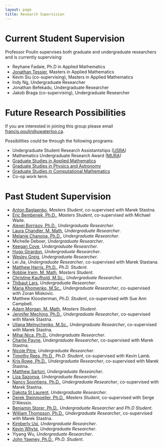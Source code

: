 ```yaml
---
layout: page
title: Research Supervision
---
```


# Current Student Supervision

Professor Poulin supervises both graduate and undergraduate researchers and is currently supervising:

- Reyhane Fadaie, Ph.D in Applied Mathematics
- [Jonathan Tessier](https://jonathan-tessier.github.io/), Masters in Applied Mathematics
- Kevin Siu (co-supervising), Masters in Applied Mathematics
- Indy Ng, Undergraduate Researcher
- Jonathan Befekadu, Undergraduate Researcher 
- Jakob Braga (co-supervising), Undergraduate Researcher 

# Future Research Possibilities

If you are interested in joining this group please email <francis.poulin@uwaterloo.ca>.  

Possibilities could be through the following programs:

* Undergraduate Student Research Assistantships ([USRA](https://uwaterloo.ca/applied-mathematics/current-undergraduates/undergraduate-research-opportunities))
* Mathematics Undergraduate Research Award ([MURA](https://uwaterloo.ca/math/research/research-information-students/mathematics-undergraduate-research-award-mura))
* [Graduate Studies in Applied Mathematics](https://uwaterloo.ca/applied-mathematics/graduate-students)
* [Graduate Studies in Physics and Astronomy](https://uwaterloo.ca/physics-astronomy/graduate-studies)
* [Graduate Studies in Computational Mathematics](https://uwaterloo.ca/computational-mathematics/future-masters-students)
* Co-op work term.

# Past Student Supervision

* [Anton Baglaenko](), _Masters Student_, co-supervised with Marek Stastna.
* [Eric Bembenek, Ph.D.](https://www.linkedin.com/in/eric-bembenek/), _Masters Student_, co-supervised with Michael Waite.
* [Alexei Borrisov, Ph.D.](https://www.researchgate.net/profile/Alexei-Borissov), _Undergraduate Researcher_.
* [Laura Chandler, M. Math](https://www.linkedin.com/in/lrc23/), _Undergraduate Researcher_.
* [Melanie Chanona, Ph.D.](https://www.linkedin.com/in/melchanona/), _Undergraduate Researcher_.
* Michelle Deboer, _Undergraduate Researcher_.
* [Keegan Cove](https://www.linkedin.com/in/keegan-cove/), _Undergraduate Researcher_.
* [Hugo Girardon](https://www.linkedin.com/in/hugo-girardon-71b496143/), _Undergraduate Researcher_.
* [Wesley Greig](https://www.linkedin.com/in/wesley-greig-03a70ba3/?originalSubdomain=ca), _Undergraduate Researcher_.
* Lei Jia, _Undergraduate Researcher_, co-supervised with Marek Stastana.
* [Matthew Harris, Ph.D.](https://www.linkedin.com/in/matthew-harris-a9bb20a6/), _Ph.D. Student_.
* [Robbie Irwin, M. Math](https://www.linkedin.com/in/irwinrobert/), _Masters Student_.
* [Christine Kaufhold, M.Sc.](), _Undergraduate Researcher_. 
* [Thibaut Lars](https://www.linkedin.com/in/thibaut-lars-a0721b159/), _Undergraduate Researcher_.
* [Maria Khomenko, M.Sc.](https://www.linkedin.com/in/maria-khomenko-303a63211/?originalSubdomain=nz), _Undergraduate Researcher_, co-supervised with Zoran Miskovic.
* Matthew Kloosterman, _Ph.D. Student_, co-supervised with Sue Ann Campbell.
* [Adam Morgan, M. Math](https://www.math.toronto.edu/cms/people/students/graduate/morgan-adam/), _Masters Student_.
* [Jennifer Meching, Ph.D.](https://www.linkedin.com/in/jennifer-mecking-143a794b/), _Undergraduate Researcher_, co-supervised with Marek Stastna.
* [Uliana Melnychenko, M.Sc.](https://www.linkedin.com/in/uliana-melnychenko-msc-1ab70514/), _Undergraduate Researcher_, co-supervised with Marek Stastna.
* [Mihai Nica, Ph.D.](https://www.linkedin.com/in/mihai-nica-61ab3544/), _Undergraduate Researcher_. 
* [Charlie Payne](https://www.linkedin.com/in/cgpayne/), _Undergraduate Researcher_, co-supervised with Marek Stastna.
* [Nicole Pitre](https://www.linkedin.com/in/nicole-pitre/), _Undergraduate Researcher_.
* [Timothy Rees, Ph.D.](https://www.linkedin.com/in/tim-rees-6b69213/), _Ph.D. Student_, co-supervised with Kevin Lamb.
* [Kris Rowe, Ph.D.](https://www.linkedin.com/in/kris-rowe/), _Undergraduate Researcher_, co-supervised with Marek Stastna.
* [Matthew Sartori](https://www.linkedin.com/in/matthew-sartori/), _Undergraduate Researcher_.
* [Liza Sazonva](https://www.linkedin.com/in/esazonova/), _Undergraduate Researcher_.
* [Nancy Soontiens, Ph.D.](https://www.linkedin.com/in/nancy-soontiens-21819652/), _Undergraduate Researcher_, co-supervised with Marek Stastna.
* [Dakota St Laurent](https://www.linkedin.com/in/dakotastlaurent/), _Undergraduate Researcher_.
* [Derek Steinmoeller, Ph.D.](https://www.linkedin.com/in/derek-steinmoeller-51957a53/), _Masters Student_, co-supervised with Serge D'Alessio.
* [Benjamin Storer, Ph.D.](https://www.linkedin.com/in/benjamin-storer-46700483/), _Undergraduate Researcher_ and _Ph.D Student_. 
* [William Thompson, Ph.D.](https://www.linkedin.com/in/wft/?originalSubdomain=ca), _Undergraduate Researcher_, co-supervised with Marek Stastna.
* [Kimberly Usi](https://www.linkedin.com/in/kimusi/), _Undergraduate Researcher_.
* [Kevin Whyte](https://www.linkedin.com/in/kevin-whyte-56560a47/), _Undergraduate Researcher_.
* Yiyang Wu, _Undergraduate Researcher_.
* [John Yawney, Ph.D.](https://www.linkedin.com/in/jwyawney/), _Ph.D. Student_.
